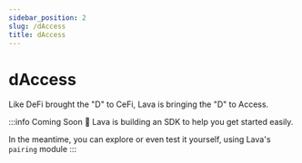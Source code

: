 ```yaml
---
sidebar_position: 2
slug: /dAccess
title: dAccess
---
```

# dAccess
Like DeFi brought the "D" to CeFi, Lava is bringing the "D" to Access.

:::info Coming Soon 🚧
Lava is building an SDK to help you get started easily. 

In the meantime, you can explore or even test it yourself, using Lava's `pairing` module
:::

